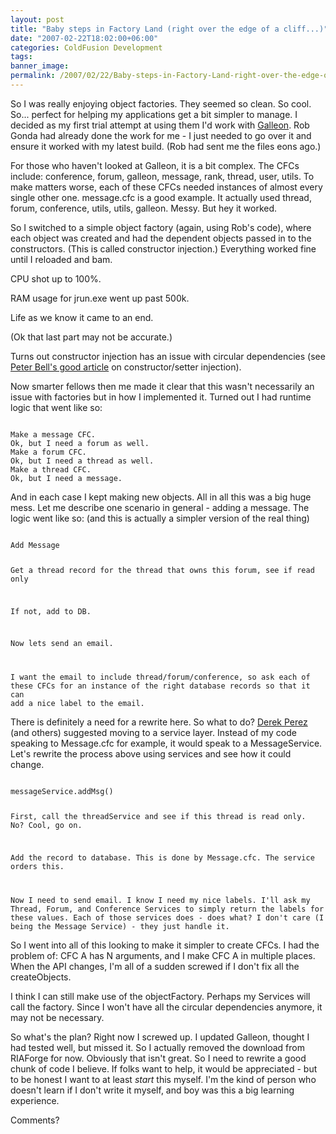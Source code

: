 ```yaml
---
layout: post
title: "Baby steps in Factory Land (right over the edge of a cliff...)"
date: "2007-02-22T18:02:00+06:00"
categories: ColdFusion Development 
tags: 
banner_image: 
permalink: /2007/02/22/Baby-steps-in-Factory-Land-right-over-the-edge-of-a-cliff
---
```


So I was really enjoying object factories. They seemed so clean. So cool. So... perfect for helping my applications get a bit simpler to manage. I decided as my first trial attempt at using them I'd work with <a href="http://galleon.riaforge.org">Galleon</a>. Rob Gonda had already done the work for me - I just needed to go over it and ensure it worked with my latest build. (Rob had sent me the files eons ago.)
<!--more-->
For those who haven't looked at Galleon, it is a bit complex. The CFCs include: conference, forum, galleon, message, rank, thread, user, utils. To make matters worse, each of these CFCs needed instances of almost every single other one. message.cfc is a good example. It actually used thread, forum, conference, utils, utils, galleon. Messy. But hey it worked.

So I switched to a simple object factory (again, using Rob's code), where each object was created and had the dependent objects passed in to the constructors. (This is called constructor injection.) Everything worked fine until I reloaded and bam.

CPU shot up to 100%.

RAM usage for jrun.exe went up past 500k.

Life as we know it came to an end.

(Ok that last part may not be accurate.)

Turns out constructor injection has an issue with circular dependencies (see <a href="http://www.pbell.com/index.cfm/2006/11/18/Constructor-vs-Setter-Injection-Constructor-is-Better">Peter Bell's good article</a> on constructor/setter injection). 

Now smarter fellows then me made it clear that this wasn't necessarily an issue with factories but in how I implemented it. Turned out I had runtime logic that went like so:

<code>
Make a message CFC. 
Ok, but I need a forum as well.
Make a forum CFC.
Ok, but I need a thread as well.
Make a thread CFC. 
Ok, but I need a message.
</code>

And in each case I kept making new objects. All in all this was a big huge mess. Let me describe one scenario in general - adding a message. The logic went like so: (and this is actually a simpler version of the real thing)

<code>
Add Message

Get a thread record for the thread that owns this forum, see if read only

If not, add to DB.

Now lets send an email.

I want the email to include thread/forum/conference, so ask each of these CFCs for an instance of the right database records so that it can add a nice label to the email.
</code>

There is definitely a need for a rewrite here. So what to do? <a href="http://www.derekperez.com">Derek Perez</a> (and others) suggested moving to a service layer. Instead of my code speaking to Message.cfc for example, it would speak to a MessageService. Let's rewrite the process above using services and see how it could change.

<code>
messageService.addMsg()

First, call the threadService and see if this thread is read only. No? Cool, go on.

Add the record to database. This is done by Message.cfc. The service orders this.

Now I need to send email. I know I need my nice labels. I'll ask my Thread, Forum, and Conference Services to simply return the labels for these values. Each of those services does - does what? I don't care (I being the Message Service) - they just handle it.
</code>

So I went into all of this looking to make it simpler to create CFCs. I had the problem of: CFC A has N arguments, and I make CFC A in multiple places. When the API changes, I'm all of a sudden screwed if I don't fix all the createObjects. 

I think I can still make use of the objectFactory. Perhaps my Services will call the factory. Since I won't have all the circular dependencies anymore, it may not be necessary.

So what's the plan? Right now I screwed up. I updated Galleon, thought I had tested well, but missed it. So I actually removed the download from RIAForge for now. Obviously that isn't great. So I need to rewrite a good chunk of code I believe. If folks want to help, it would be appreciated - but to be honest I want to at least <i>start</i> this myself. I'm the kind of person who doesn't learn if I don't write it myself, and boy was this a big learning experience.

Comments?